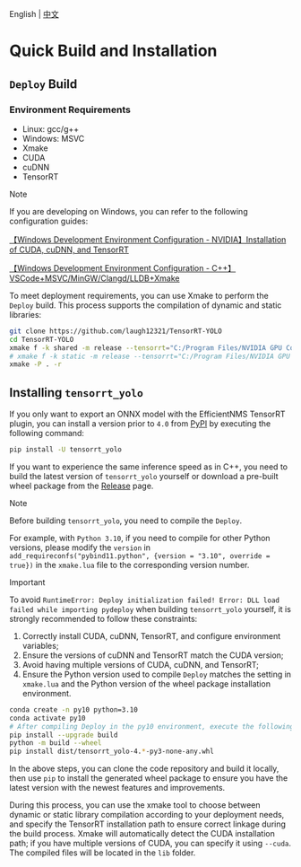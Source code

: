 English | [中文](../cn/build_and_install.md)

# Quick Build and Installation

## `Deploy` Build

### Environment Requirements

- Linux: gcc/g++
- Windows: MSVC
- Xmake
- CUDA
- cuDNN
- TensorRT

> [!NOTE]  
> If you are developing on Windows, you can refer to the following configuration guides:
> 
> [【Windows Development Environment Configuration - NVIDIA】Installation of CUDA, cuDNN, and TensorRT](https://www.cnblogs.com/laugh12321/p/17830096.html)
> 
> [【Windows Development Environment Configuration - C++】VSCode+MSVC/MinGW/Clangd/LLDB+Xmake](https://www.cnblogs.com/laugh12321/p/17827624.html)

To meet deployment requirements, you can use Xmake to perform the `Deploy` build. This process supports the compilation of dynamic and static libraries:

```bash
git clone https://github.com/laugh12321/TensorRT-YOLO
cd TensorRT-YOLO
xmake f -k shared -m release --tensorrt="C:/Program Files/NVIDIA GPU Computing Toolkit/TensorRT/v8.6.1.6"
# xmake f -k static -m release --tensorrt="C:/Program Files/NVIDIA GPU Computing Toolkit/TensorRT/v8.6.1.6"
xmake -P . -r
```

## Installing `tensorrt_yolo`

If you only want to export an ONNX model with the EfficientNMS TensorRT plugin, you can install a version prior to `4.0` from [PyPI](https://pypi.org/project/tensorrt-yolo) by executing the following command:

```bash
pip install -U tensorrt_yolo
```

If you want to experience the same inference speed as in C++, you need to build the latest version of `tensorrt_yolo` yourself or download a pre-built wheel package from the [Release](https://github.com/laugh12321/TensorRT-YOLO/releases) page.

> [!NOTE]  
> Before building `tensorrt_yolo`, you need to compile the `Deploy`.
> 
> For example, with `Python 3.10`, if you need to compile for other Python versions, please modify the `version` in `add_requireconfs("pybind11.python", {version = "3.10", override = true})` in the `xmake.lua` file to the corresponding version number.

> [!IMPORTANT]  
> To avoid `RuntimeError: Deploy initialization failed! Error: DLL load failed while importing pydeploy` when building `tensorrt_yolo` yourself, it is strongly recommended to follow these constraints:
>
> 1. Correctly install CUDA, cuDNN, TensorRT, and configure environment variables;
> 2. Ensure the versions of cuDNN and TensorRT match the CUDA version;
> 3. Avoid having multiple versions of CUDA, cuDNN, and TensorRT;
> 4. Ensure the Python version used to compile `Deploy` matches the setting in `xmake.lua` and the Python version of the wheel package installation environment.

```bash
conda create -n py10 python=3.10
conda activate py10
# After compiling Deploy in the py10 environment, execute the following steps
pip install --upgrade build
python -m build --wheel
pip install dist/tensorrt_yolo-4.*-py3-none-any.whl
```

In the above steps, you can clone the code repository and build it locally, then use `pip` to install the generated wheel package to ensure you have the latest version with the newest features and improvements.

During this process, you can use the xmake tool to choose between dynamic or static library compilation according to your deployment needs, and specify the TensorRT installation path to ensure correct linkage during the build process. Xmake will automatically detect the CUDA installation path; if you have multiple versions of CUDA, you can specify it using `--cuda`. The compiled files will be located in the `lib` folder.
